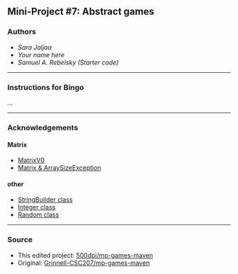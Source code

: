 ## Mini-Project #7: Abstract games

### Authors

- *Sara Jaljaa*
- *Your name here*
- *Samuel A. Rebelsky (Starter code)*

---

### Instructions for Bingo

*...*

---

### Acknowledgements

#### Matrix
- [MatrixV0](https://github.com/500dpi/mp-matrices-maven)
- [Matrix & ArraySizeException](https://github.com/Grinnell-CSC207/mp-matrices-maven)

#### other
- [StringBuilder class](https://docs.oracle.com/javase/8/docs/api/java/lang/StringBuilder.html)
- [Integer class](https://docs.oracle.com/javase/8/docs/api/java/lang/Integer.html)
- [Random class](https://docs.oracle.com/javase/8/docs/api/java/util/Random.html)

---

### Source

- This edited project: [500dpi/mp-games-maven](https://github.com/500dpi/mp-games-maven)
- Original: [Grinnell-CSC207/mp-games-maven](https://github.com/Grinnell-CSC207/mp-games-maven)

